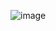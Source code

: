 ![image](https://user-images.githubusercontent.com/98321216/232602119-6b86f828-5c37-4b31-8310-ea8b1fb33a35.png)
